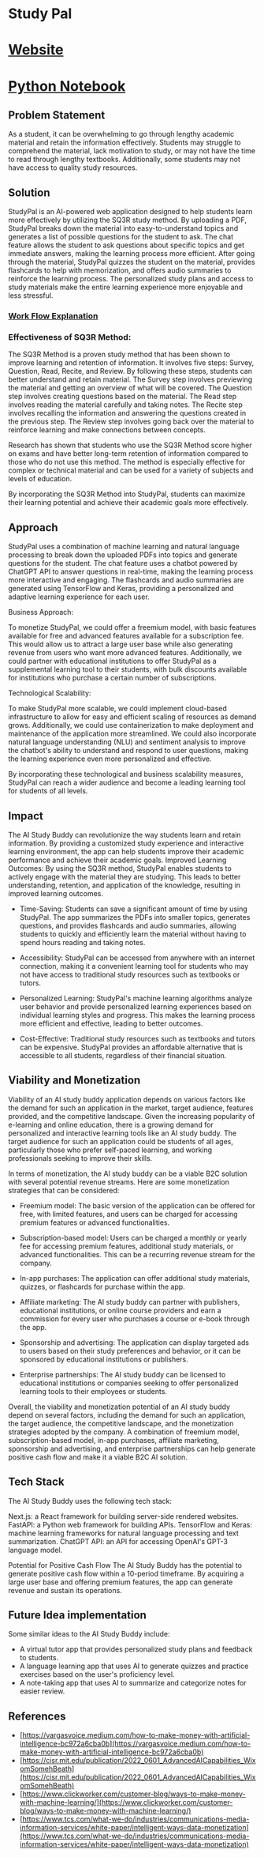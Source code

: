 # Study Pal

# [Website](https://textify-adithya-s-k.vercel.app/)

# [Python Notebook](https://github.com/T3xtifyai/introduction-adithya-s-k/blob/main/backend/app.ipynb)

## Problem Statement

As a student, it can be overwhelming to go through lengthy academic material and retain the information effectively. Students may struggle to comprehend the material, lack motivation to study, or may not have the time to read through lengthy textbooks. Additionally, some students may not have access to quality study resources.

## Solution

StudyPal is an AI-powered web application designed to help students learn more effectively by utilizing the SQ3R study method. By uploading a PDF, StudyPal breaks down the material into easy-to-understand topics and generates a list of possible questions for the student to ask. The chat feature allows the student to ask questions about specific topics and get immediate answers, making the learning process more efficient. After going through the material, StudyPal quizzes the student on the material, provides flashcards to help with memorization, and offers audio summaries to reinforce the learning process. The personalized study plans and access to study materials make the entire learning experience more enjoyable and less stressful.

### [Work Flow Explanation](https://youtu.be/lzD05aCwSyo)

### Effectiveness of SQ3R Method:

The SQ3R Method is a proven study method that has been shown to improve learning and retention of information. It involves five steps: Survey, Question, Read, Recite, and Review. By following these steps, students can better understand and retain material. The Survey step involves previewing the material and getting an overview of what will be covered. The Question step involves creating questions based on the material. The Read step involves reading the material carefully and taking notes. The Recite step involves recalling the information and answering the questions created in the previous step. The Review step involves going back over the material to reinforce learning and make connections between concepts.

Research has shown that students who use the SQ3R Method score higher on exams and have better long-term retention of information compared to those who do not use this method. The method is especially effective for complex or technical material and can be used for a variety of subjects and levels of education.

By incorporating the SQ3R Method into StudyPal, students can maximize their learning potential and achieve their academic goals more effectively.

## Approach

StudyPal uses a combination of machine learning and natural language processing to break down the uploaded PDFs into topics and generate questions for the student. The chat feature uses a chatbot powered by ChatGPT API to answer questions in real-time, making the learning process more interactive and engaging. The flashcards and audio summaries are generated using TensorFlow and Keras, providing a personalized and adaptive learning experience for each user.

Business Approach:

To monetize StudyPal, we could offer a freemium model, with basic features available for free and advanced features available for a subscription fee. This would allow us to attract a large user base while also generating revenue from users who want more advanced features. Additionally, we could partner with educational institutions to offer StudyPal as a supplemental learning tool to their students, with bulk discounts available for institutions who purchase a certain number of subscriptions.

Technological Scalability:

To make StudyPal more scalable, we could implement cloud-based infrastructure to allow for easy and efficient scaling of resources as demand grows. Additionally, we could use containerization to make deployment and maintenance of the application more streamlined. We could also incorporate natural language understanding (NLU) and sentiment analysis to improve the chatbot's ability to understand and respond to user questions, making the learning experience even more personalized and effective.

By incorporating these technological and business scalability measures, StudyPal can reach a wider audience and become a leading learning tool for students of all levels.

## Impact

The AI Study Buddy can revolutionize the way students learn and retain information. By providing a customized study experience and interactive learning environment, the app can help students improve their academic performance and achieve their academic goals.
Improved Learning Outcomes: By using the SQ3R method, StudyPal enables students to actively engage with the material they are studying. This leads to better understanding, retention, and application of the knowledge, resulting in improved learning outcomes.

- Time-Saving: Students can save a significant amount of time by using StudyPal. The app summarizes the PDFs into smaller topics, generates questions, and provides flashcards and audio summaries, allowing students to quickly and efficiently learn the material without having to spend hours reading and taking notes.

- Accessibility: StudyPal can be accessed from anywhere with an internet connection, making it a convenient learning tool for students who may not have access to traditional study resources such as textbooks or tutors.

- Personalized Learning: StudyPal's machine learning algorithms analyze user behavior and provide personalized learning experiences based on individual learning styles and progress. This makes the learning process more efficient and effective, leading to better outcomes.

- Cost-Effective: Traditional study resources such as textbooks and tutors can be expensive. StudyPal provides an affordable alternative that is accessible to all students, regardless of their financial situation.

## Viability and Monetization

Viability of an AI study buddy application depends on various factors like the demand for such an application in the market, target audience, features provided, and the competitive landscape. Given the increasing popularity of e-learning and online education, there is a growing demand for personalized and interactive learning tools like an AI study buddy. The target audience for such an application could be students of all ages, particularly those who prefer self-paced learning, and working professionals seeking to improve their skills.

In terms of monetization, the AI study buddy can be a viable B2C solution with several potential revenue streams. Here are some monetization strategies that can be considered:

- Freemium model: The basic version of the application can be offered for free, with limited features, and users can be charged for accessing premium features or advanced functionalities.

- Subscription-based model: Users can be charged a monthly or yearly fee for accessing premium features, additional study materials, or advanced functionalities. This can be a recurring revenue stream for the company.

- In-app purchases: The application can offer additional study materials, quizzes, or flashcards for purchase within the app.

- Affiliate marketing: The AI study buddy can partner with publishers, educational institutions, or online course providers and earn a commission for every user who purchases a course or e-book through the app.

- Sponsorship and advertising: The application can display targeted ads to users based on their study preferences and behavior, or it can be sponsored by educational institutions or publishers.

- Enterprise partnerships: The AI study buddy can be licensed to educational institutions or companies seeking to offer personalized learning tools to their employees or students.

Overall, the viability and monetization potential of an AI study buddy depend on several factors, including the demand for such an application, the target audience, the competitive landscape, and the monetization strategies adopted by the company. A combination of freemium model, subscription-based model, in-app purchases, affiliate marketing, sponsorship and advertising, and enterprise partnerships can help generate positive cash flow and make it a viable B2C AI solution.

## Tech Stack

The AI Study Buddy uses the following tech stack:

Next.js: a React framework for building server-side rendered websites.
FastAPI: a Python web framework for building APIs.
TensorFlow and Keras: machine learning frameworks for natural language processing and text summarization.
ChatGPT API: an API for accessing OpenAI's GPT-3 language model.

Potential for Positive Cash Flow
The AI Study Buddy has the potential to generate positive cash flow within a 10-period timeframe. By acquiring a large user base and offering premium features, the app can generate revenue and sustain its operations.

## Future Idea implementation

Some similar ideas to the AI Study Buddy include:

- A virtual tutor app that provides personalized study plans and feedback to students.
- A language learning app that uses AI to generate quizzes and practice exercises based on the user's proficiency level.
- A note-taking app that uses AI to summarize and categorize notes for easier review.

## References

- [https://vargasvoice.medium.com/how-to-make-money-with-artificial-intelligence-bc972a6cba0b](https://vargasvoice.medium.com/how-to-make-money-with-artificial-intelligence-bc972a6cba0b)
- [https://cisr.mit.edu/publication/2022_0601_AdvancedAICapabilities_WixomSomehBeath](https://cisr.mit.edu/publication/2022_0601_AdvancedAICapabilities_WixomSomehBeath)
- [https://www.clickworker.com/customer-blog/ways-to-make-money-with-machine-learning/](https://www.clickworker.com/customer-blog/ways-to-make-money-with-machine-learning/)
- [https://www.tcs.com/what-we-do/industries/communications-media-information-services/white-paper/intelligent-ways-data-monetization](https://www.tcs.com/what-we-do/industries/communications-media-information-services/white-paper/intelligent-ways-data-monetization)
